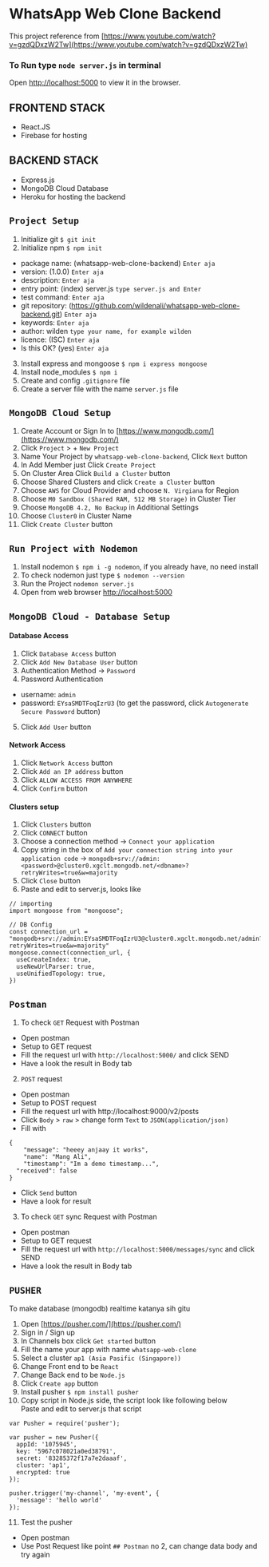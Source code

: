 # WhatsApp Web Clone Backend

This project reference from [https://www.youtube.com/watch?v=gzdQDxzW2Tw](https://www.youtube.com/watch?v=gzdQDxzW2Tw)

### To Run type `node server.js` in terminal

Open [http://localhost:5000](http://localhost:5000) to view it in the browser.

## FRONTEND STACK

- React.JS
- Firebase for hosting

## BACKEND STACK

- Express.js
- MongoDB Cloud Database
- Heroku for hosting the backend

## `Project Setup`

1. Initialize git `$ git init`
2. Initialize npm `$ npm init`

- package name: (whatsapp-web-clone-backend) `Enter aja`
- version: (1.0.0) `Enter aja`
- description: `Enter aja`
- entry point: (index) server.js `type server.js and Enter`
- test command: `Enter aja`
- git repository: (https://github.com/wildenali/whatsapp-web-clone-backend.git) `Enter aja`
- keywords: `Enter aja`
- author: wilden `type your name, for example wilden`
- licence: (ISC) `Enter aja`
- Is this OK? (yes) `Enter aja`

3. Install express and mongoose `$ npm i express mongoose`
4. Install node_modules `$ npm i`
5. Create and config `.gitignore` file
6. Create a server file with the name `server.js` file

## `MongoDB Cloud Setup`

1. Create Account or Sign In to [https://www.mongodb.com/](https://www.mongodb.com/)
2. Click `Project` > + `New Project`
3. Name Your Project by `whatsapp-web-clone-backend`, Click `Next` button
4. In Add Member just Click `Create Project`
5. On Cluster Area Click `Build a Cluster` button
6. Choose Shared Clusters and click `Create a Cluster` button
7. Choose `AWS` for Cloud Provider and choose `N. Virgiana` for Region
8. Choose `M0 Sandbox (Shared RAM, 512 MB Storage)` in Cluster Tier
9. Choose `MongoDB 4.2, No Backup` in Additional Settings
10. Choose `Cluster0` in Cluster Name
11. Click `Create Cluster` button

## `Run Project with Nodemon`

1. Install nodemon `$ npm i -g nodemon`, if you already have, no need install
2. To check nodemon just type `$ nodemon --version`
3. Run the Project `nodemon server.js`
4. Open from web browser [http://localhost:5000](http://localhost:5000)

## `MongoDB Cloud - Database Setup`

#### Database Access

1. Click `Database Access` button
2. Click `Add New Database User` button
3. Authentication Method -> `Password`
4. Password Authentication

- username: `admin`
- password: `EYsaSMDTFoqIzrU3` (to get the password, click `Autogenerate Secure Password` button)

5. Click `Add User` button

#### Network Access

1. Click `Network Access` button
2. Click `Add an IP address` button
3. Click `ALLOW ACCESS FROM ANYWHERE`
4. Click `Confirm` button

#### Clusters setup

1. Click `Clusters` button
2. Click `CONNECT` button
3. Choose a connection method -> `Connect your application`
4. Copy string in the box of `Add your connection string into your application code` -> `mongodb+srv://admin:<password>@cluster0.xgclt.mongodb.net/<dbname>?retryWrites=true&w=majority`
5. Click `Close` button
6. Paste and edit to server.js, looks like

```
// importing
import mongoose from "mongoose";

// DB Config
const connection_url = "mongodb+srv://admin:EYsaSMDTFoqIzrU3@cluster0.xgclt.mongodb.net/admin?retryWrites=true&w=majority"
mongoose.connect(connection_url, {
  useCreateIndex: true,
  useNewUrlParser: true,
  useUnifiedTopology: true,
})
```

## `Postman`

1. To check `GET` Request with Postman

- Open postman
- Setup to GET request
- Fill the request url with `http://localhost:5000/` and click SEND
- Have a look the result in Body tab

2. `POST` request

- Open postman
- Setup to POST request
- Fill the request url with http://localhost:9000/v2/posts
- Click `Body` > `raw` > change form `Text` to `JSON(application/json)`
- Fill with

```
{
	"message": "heeey anjaay it works",
	"name": "Mang Ali",
	"timestamp": "Im a demo timestamp...",
  "received": false
}
```

- Click `Send` button
- Have a look for result

3. To check `GET` sync Request with Postman

- Open postman
- Setup to GET request
- Fill the request url with `http://localhost:5000/messages/sync` and click SEND
- Have a look the result in Body tab

## `PUSHER`

To make database (mongodb) realtime katanya sih gitu

1. Open [https://pusher.com/](https://pusher.com/)
2. Sign in / Sign up
3. In Channels box click `Get started` button
4. Fill the name your app with name `whatsapp-web-clone`
5. Select a cluster `ap1 (Asia Pasific (Singapore))`
6. Change Front end to be `React`
7. Change Back end to be `Node.js`
8. Click `Create app` button
9. Install pusher `$ npm install pusher`
10. Copy script in Node.js side, the script look like following below<br/>
    Paste and edit to server.js that script

```
var Pusher = require('pusher');

var pusher = new Pusher({
  appId: '1075945',
  key: '5967c078021a0ed38791',
  secret: '83285372f17a7e2daaaf',
  cluster: 'ap1',
  encrypted: true
});

pusher.trigger('my-channel', 'my-event', {
  'message': 'hello world'
});
```

11. Test the pusher

- Open postman
- Use Post Request like point `## Postman` no 2, can change data body and try again
